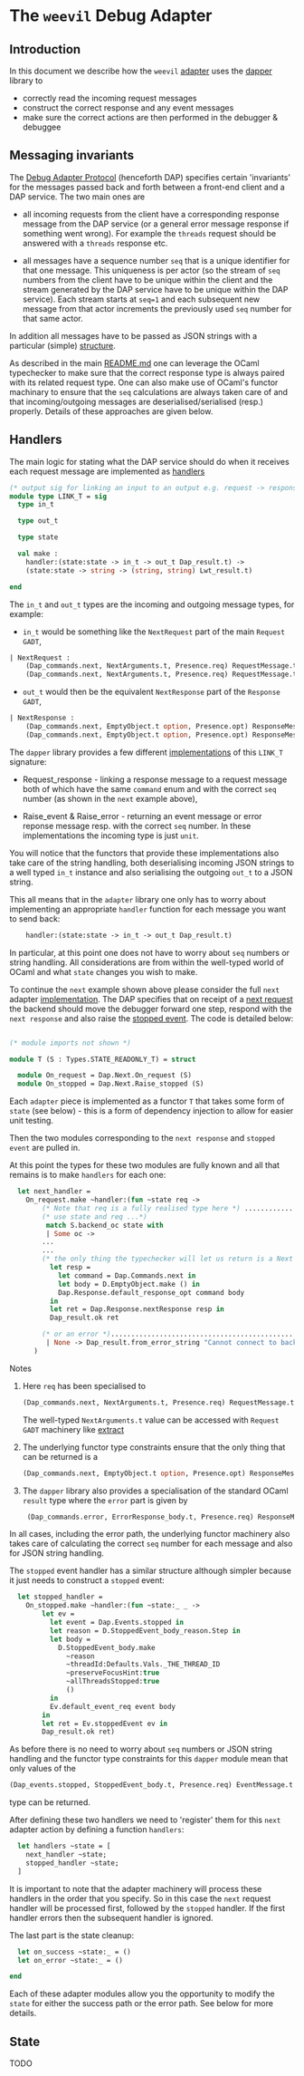 # The ```weevil``` Debug Adapter

## Introduction

In this document we describe how the ```weevil``` [adapter](../src/adapter/) uses the [dapper](../src/dapper/) library to 

* correctly read the incoming request messages
* construct the correct response and any event messages
* make sure the correct actions are then performed in the debugger & debuggee

## Messaging invariants

The [Debug Adapter Protocol](https://microsoft.github.io/debug-adapter-protocol/overview) (henceforth DAP) specifies certain 'invariants' for the messages passed back and forth between a front-end client and a DAP service.  The two main ones are 

* all incoming requests from the client have a corresponding response message from the DAP service (or a general error message response if something went wrong).  For example the ```threads``` request should be answered with a ```threads``` response etc. 

* all messages have a sequence number ```seq``` that is a unique identifier for that one message.  This uniqueness is per actor (so the stream of ```seq``` numbers from the client have to be unique within the client and the stream generated by the DAP service have to be unique within the DAP service).  Each stream starts at ```seq=1``` and each subsequent new message from that actor increments the previously used ```seq``` number for that same actor.

In addition all messages have to be passed as JSON strings with a particular (simple) [structure](https://microsoft.github.io/debug-adapter-protocol/overview#base-protocol).

As described in the main [README.md](../README.md#aside---dap-message-structure) one can leverage the OCaml typechecker to make sure that the correct response type is always paired with its related request type.  One can also make use of OCaml's functor machinary to ensure that the ```seq``` calculations are always taken care of and that incoming/outgoing messages are deserialised/serialised (resp.) properly.  Details of these approaches are given below. 

## Handlers

The main logic for stating what the DAP service should do when it receives each request message are implemented as [handlers](../src/dapper/dap_types.ml)

```ocaml
(* output sig for linking an input to an output e.g. request -> response *)
module type LINK_T = sig
  type in_t

  type out_t

  type state

  val make :
    handler:(state:state -> in_t -> out_t Dap_result.t) ->
    (state:state -> string -> (string, string) Lwt_result.t)

end
```
The ```in_t``` and ```out_t``` types are the incoming and outgoing message types, for example:

* ```in_t``` would be something like the ```NextRequest``` part of the main ```Request GADT```, 

```ocaml
| NextRequest : 
    (Dap_commands.next, NextArguments.t, Presence.req) RequestMessage.t -> 
    (Dap_commands.next, NextArguments.t, Presence.req) RequestMessage.t Request.t
```       

* ```out_t``` would then be the equivalent ```NextResponse``` part of the ```Response GADT```,

```ocaml
| NextResponse : 
    (Dap_commands.next, EmptyObject.t option, Presence.opt) ResponseMessage.t -> 
    (Dap_commands.next, EmptyObject.t option, Presence.opt) ResponseMessage.t Response.t
```                                                                                                                                                      

The ```dapper``` library provides a few different [implementations](../src/dapper/dap_handlers.ml) of this ```LINK_T``` signature:

* Request_response - linking a response message to a request message both of which have the same ```command``` enum and with the correct ```seq``` number (as shown in the ```next``` example above),

* Raise_event & Raise_error - returning an event message or error reponse message resp. with the correct ```seq``` number.  In these implementations the incoming type is just ```unit```.

You will notice that the functors that provide these implementations also take care of the string handling, both deserialising incoming JSON strings to a well typed ```in_t``` instance and also serialising the outgoing ```out_t``` to a JSON string.

This all means that in the ```adapter``` library one only has to worry about implementing an appropriate ```handler``` function for each message you want to send back:
```ocaml
    handler:(state:state -> in_t -> out_t Dap_result.t)
```

In particular, at this point one does not have to worry about ```seq``` numbers or string handling.  All considerations are from within the well-typed world of OCaml and what ```state``` changes you wish to make.  

To continue the ```next``` example shown above please consider the full ```next``` adapter [implementation](../src/adapter/next.ml).  The DAP specifies that on receipt of a [next request](https://microsoft.github.io/debug-adapter-protocol/specification#Requests_Next) the backend should move the debugger forward one step, respond with the ```next response``` and also raise the [stopped event](https://microsoft.github.io/debug-adapter-protocol/specification#Events_Stopped).  The code is detailed below:

```ocaml

(* module imports not shown *)

module T (S : Types.STATE_READONLY_T) = struct

  module On_request = Dap.Next.On_request (S)
  module On_stopped = Dap.Next.Raise_stopped (S)

```
Each ```adapter``` piece is implemented as a functor ```T``` that takes some form of ```state``` (see below) - this is a form of dependency injection to allow for easier unit testing.

Then the two modules corresponding to the ```next response``` and ```stopped event``` are pulled in.

At this point the types for these two modules are fully known and all that remains is to make ```handlers``` for each one:

```ocaml
  let next_handler =
    On_request.make ~handler:(fun ~state req ->
        (* Note that req is a fully realised type here *) ...........................(1)
        (* use state and req ...*)
         match S.backend_oc state with
         | Some oc ->
        ...
        ...
        (* the only thing the typechecker will let us return is a Next response *)...(2)
          let resp =
            let command = Dap.Commands.next in
            let body = D.EmptyObject.make () in
            Dap.Response.default_response_opt command body
          in
          let ret = Dap.Response.nextResponse resp in
          Dap_result.ok ret

        (* or an error *)............................................................(3)
         | None -> Dap_result.from_error_string "Cannot connect to backend"
      )
```

Notes 

  1. Here ```req``` has been specialised to 
  
     ```ocaml
     (Dap_commands.next, NextArguments.t, Presence.req) RequestMessage.t Request.t
     ``` 

     The well-typed ```NextArguments.t``` value can be accessed with ```Request GADT``` machinery like [extract](../src/dapper/dap_request.ml)
  
  2. The underlying functor type constraints ensure that the only thing that can be returned is a 

     ```ocaml
     (Dap_commands.next, EmptyObject.t option, Presence.opt) ResponseMessage.t Response.t
     ```
     
  3. The ```dapper``` library also provides a specialisation of the standard OCaml ```result``` type where the ```error``` part is given by 
  
     ```ocaml
      (Dap_commands.error, ErrorResponse_body.t, Presence.req) ResponseMessage.t Response.t
     ```

In all cases, including the error path, the underlying functor machinery also takes care of calculating the correct ```seq``` number for each message and also for JSON string handling. 

The ```stopped``` event handler has a similar structure although simpler because it just needs to construct a ```stopped``` event:

```ocaml
  let stopped_handler =
    On_stopped.make ~handler:(fun ~state:_ _ ->
        let ev =
          let event = Dap.Events.stopped in
          let reason = D.StoppedEvent_body_reason.Step in
          let body =
            D.StoppedEvent_body.make
              ~reason
              ~threadId:Defaults.Vals._THE_THREAD_ID
              ~preserveFocusHint:true
              ~allThreadsStopped:true
              ()
          in
          Ev.default_event_req event body
        in
        let ret = Ev.stoppedEvent ev in
        Dap_result.ok ret)
```
As before there is no need to worry about ```seq``` numbers or JSON string handling and the functor type constraints for this ```dapper``` module mean that only values of the 

```ocaml
(Dap_events.stopped, StoppedEvent_body.t, Presence.req) EventMessage.t Event.t
```
type can be returned.

After defining these two handlers we need to 'register' them for this ```next``` adapter action by defining a function ```handlers```:

```ocaml
  let handlers ~state = [
    next_handler ~state;
    stopped_handler ~state;
  ]
```

It is important to note that the adapter machinery will process these handlers in the order that you specify.  So in this case the ```next``` request handler will be processed first, followed by the ```stopped``` handler.  If the first handler errors then the subsequent handler is ignored.

The last part is the state cleanup:

```ocaml
  let on_success ~state:_ = ()
  let on_error ~state:_ = ()

end
```

Each of these adapter modules allow you the opportunity to modify the ```state``` for either the success path or the error path.  See below for more details.

## State

TODO
